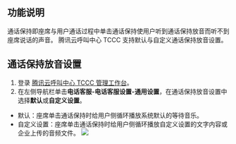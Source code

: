 ## 功能说明
通话保持即座席与用户通话过程中单击通话保持使用户听到通话保持放音而听不到座席说话的声音。 腾讯云呼叫中心 TCCC 支持默认与自定义通话保持放音设置。

## 通话保持放音设置
1. 登录 [腾讯云呼叫中心 TCCC 管理工作台](https://console.cloud.tencent.com/ccc)。
2. 在左侧导航栏单击**电话客服-电话客服设置-通用设置**，在通话保持放音设置中选择**默认**或**自定义设置**。
 - 默认：座席单击通话保持时给用户侧循环播放系统默认的等待音乐。
 - 自定义设置：座席单击通话保持时给用户侧循环播放自定义设置的文字内容或企业上传的音频文件。
![](https://qcloudimg.tencent-cloud.cn/raw/57c72c8ea77df49345cd9232f4624484.png)
